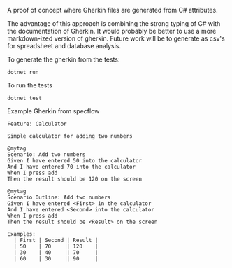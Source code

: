 A proof of concept where Gherkin files are generated from C# attributes.

The advantage of this approach is combining the strong typing of C# with the documentation of Gherkin. 
It would probably be better to use a more markdown-ized version of gherkin. Future work will be to generate as csv's for spreadsheet and database analysis.

To generate the gherkin from the tests:
```
dotnet run
```

To run the tests
```
dotnet test
```



Example Gherkin from specflow

```
Feature: Calculator

Simple calculator for adding two numbers

@mytag
Scenario: Add two numbers
Given I have entered 50 into the calculator
And I have entered 70 into the calculator
When I press add
Then the result should be 120 on the screen

@mytag
Scenario Outline: Add two numbers
Given I have entered <First> in the calculator
And I have entered <Second> into the calculator
When I press add
Then the result should be <Result> on the screen

Examples:
  | First | Second | Result |
  | 50    | 70     | 120    |
  | 30    | 40     | 70     |
  | 60    | 30     | 90     |
```



